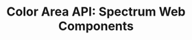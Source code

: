 ---
layout: api.njk
title: 'Color Area API: Spectrum Web Components'
displayName: Color Area
componentName: color-area
componentHeading: sp-color-area
tags:
  - component-api
---